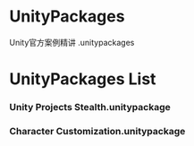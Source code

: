 # UnityPackages
Unity官方案例精讲 .unitypackages

# UnityPackages List

### Unity Projects Stealth.unitypackage
### Character Customization.unitypackage
